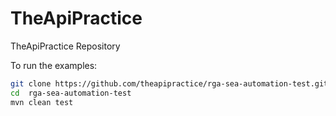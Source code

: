 # TheApiPractice
TheApiPractice Repository

To run the examples:
```bash
git clone https://github.com/theapipractice/rga-sea-automation-test.git
cd  rga-sea-automation-test
mvn clean test 
```
